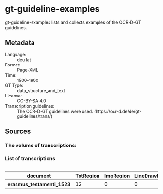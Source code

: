 <div>
   <h1 id="title">gt-guideline-examples</h1>
   <p id="paragraph">gt-guideline-examples lists and collects examples of the OCR-D-GT guidelines.</p>
   <h2>Metadata</h2>
   <dl class="grid">
      <dt id="Language">Language:</dt>
      <dd>deu lat</dd>
      <dt id="Format">Format:</dt>
      <dd>Page-XML</dd>
      <dt id="Time">Time:</dt>
      <dd>1500-1900</dd>
      <dt id="GTT">GT Type:</dt>
      <dd>data_structure_and_text</dd>
      <dt id="License">License:</dt>
      <dd>CC-BY-SA 4.0</dd>
      <dt id="Guidelines">Transcription guidelines:</dt>
      <dd>The OCR-D-GT guidelines were used. (https://ocr-d.de/de/gt-guidelines/trans/)</dd>
   </dl>
   <h2>Sources</h2>
   <h3>The volume of transcriptions:</h3>
   <div id="transcriptions">
      <h3>List of transcriptions</h3>
      <div>
         <table class="noStyle"/>
         <table id="table_id" class="display">
            <thead>
               <tr>
                  <th>document</th>
                  <th>TxtRegion</th>
                  <th>ImgRegion</th>
                  <th>LineDrawRegion</th>
                  <th>GraphRegion</th>
                  <th>TabRegion</th>
                  <th>ChartRegion</th>
                  <th>SepRegion</th>
                  <th>MathRegion</th>
                  <th>ChemRegion</th>
                  <th>MusicRegion</th>
                  <th>AdRegion</th>
                  <th>NoiseRegion</th>
                  <th>UnkownRegion</th>
                  <th>CustomRegion</th>
                  <th>TextLine</th>
                  <th>Page</th>
               </tr>
            </thead>
            <tbody>
               <tr>
                  <th>erasmus_testamenti_1523</th>
                  <td>12</td>
                  <td>0</td>
                  <td>0</td>
                  <td>0</td>
                  <td>0</td>
                  <td>0</td>
                  <td>0</td>
                  <td>0</td>
                  <td>0</td>
                  <td>0</td>
                  <td>0</td>
                  <td>0</td>
                  <td>0</td>
                  <td>0</td>
                  <td>100</td>
                  <td>2</td>
               </tr>
            </tbody>
         </table>
      </div>
   </div>
   <div id="extent">
      
   </div>
</div>
